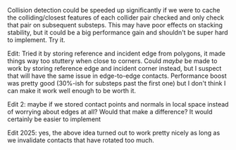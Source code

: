Collision detection could be speeded up significantly
if we were to cache the colliding/closest features
of each collider pair checked
and only check that pair on subsequent substeps.
This may have poor effects on stacking stability,
but it could be a big performance gain
and shouldn't be super hard to implement.
Try it.

Edit: Tried it by storing reference and incident edge from polygons,
it made things way too stuttery when close to corners.
Could _maybe_ be made to work by storing reference edge
and incident corner instead, but I suspect
that will have the same issue in edge-to-edge contacts.
Performance boost was pretty good
(30%-ish for substeps past the first one)
but I don't think I can make it work well enough to be worth it.

Edit 2: maybe if we stored contact points and normals in local space
instead of worrying about edges at all?
Would that make a difference?
It would certainly be easier to implement

Edit 2025: yes, the above idea turned out to work pretty nicely
as long as we invalidate contacts that have rotated too much.